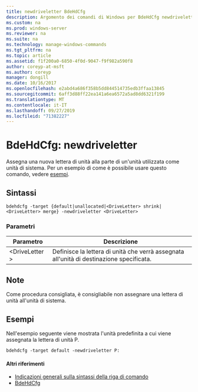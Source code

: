 ```yaml
---
title: newdriveletter BdeHdCfg
description: Argomento dei comandi di Windows per BdeHdCfg newdriveletter-assegna una nuova lettera di unità alla parte di un'unità usata come unità di sistema.
ms.custom: na
ms.prod: windows-server
ms.reviewer: na
ms.suite: na
ms.technology: manage-windows-commands
ms.tgt_pltfrm: na
ms.topic: article
ms.assetid: f1f200a0-6850-4f0d-9047-f9f982a590f8
author: coreyp-at-msft
ms.author: coreyp
manager: dongill
ms.date: 10/16/2017
ms.openlocfilehash: e2abd4a686f358b5dd844514735edb3ffaa13845
ms.sourcegitcommit: 6aff3d88ff22ea141a6ea6572a5ad8dd6321f199
ms.translationtype: MT
ms.contentlocale: it-IT
ms.lasthandoff: 09/27/2019
ms.locfileid: "71382227"
---
```

# <a name="bdehdcfg-newdriveletter"></a>BdeHdCfg: newdriveletter



Assegna una nuova lettera di unità alla parte di un'unità utilizzata come unità di sistema. Per un esempio di come è possibile usare questo comando, vedere [esempi](#BKMK_Examples).

## <a name="syntax"></a>Sintassi

```
bdehdcfg -target {default|unallocated|<DriveLetter> shrink|<DriveLetter> merge} -newdriveletter <DriveLetter>
```

### <a name="parameters"></a>Parametri

|Parametro|Descrizione|
|---------|-----------|
|\<DriveLetter >|Definisce la lettera di unità che verrà assegnata all'unità di destinazione specificata.|

## <a name="remarks"></a>Note

Come procedura consigliata, è consigliabile non assegnare una lettera di unità all'unità di sistema.

## <a name="BKMK_Examples"></a>Esempi

Nell'esempio seguente viene mostrata l'unità predefinita a cui viene assegnata la lettera di unità P.
```
bdehdcfg -target default -newdriveletter P:
```

#### <a name="additional-references"></a>Altri riferimenti

-   [Indicazioni generali sulla sintassi della riga di comando](command-line-syntax-key.md)
-   [BdeHdCfg](bdehdcfg.md)